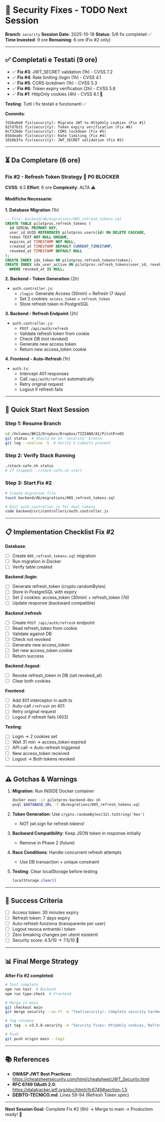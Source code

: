 # 🔐 Security Fixes - TODO Next Session

**Branch**: `security`
**Session Date**: 2025-10-18
**Status**: 5/6 fix completati ✅
**Time Invested**: 9 ore
**Remaining**: 6 ore (Fix #2 only)

---

## ✅ Completati e Testati (9 ore)

- ✅ **Fix #3**: JWT_SECRET validation (1h) - CVSS 7.2
- ✅ **Fix #4**: Rate limiting /login (1h) - CVSS 4.1
- ✅ **Fix #5**: CORS lockdown (1h) - CVSS 5.3
- ✅ **Fix #6**: Token expiry verification (2h) - CVSS 5.8
- ✅ **Fix #1**: HttpOnly cookies (4h) - CVSS 8.1 🔐

**Testing**: Tutti i fix testati e funzionanti ✅

**Commits**:
```
7d36a0e0 fix(security): Migrate JWT to HttpOnly cookies (Fix #1)
92fd7b31 fix(security): Token expiry verification (Fix #6)
8cf328de fix(security): CORS lockdown (Fix #5)
85b4ea0c fix(security): Rate limiting (Fix #4)
1010b3fa fix(security): JWT_SECRET validation (Fix #3)
```

---

## ⏳ Da Completare (6 ore)

### **Fix #2 - Refresh Token Strategy** 🔴 P0 BLOCKER
**CVSS**: 6.5
**Effort**: 6 ore
**Complexity**: ALTA ⚠️

#### Modifiche Necessarie:

**1. Database Migration** (1h)
```sql
-- File: backend/db/migrations/005_refresh_tokens.sql
CREATE TABLE pilotpros.refresh_tokens (
  id SERIAL PRIMARY KEY,
  user_id UUID REFERENCES pilotpros.users(id) ON DELETE CASCADE,
  token TEXT NOT NULL UNIQUE,
  expires_at TIMESTAMP NOT NULL,
  created_at TIMESTAMP DEFAULT CURRENT_TIMESTAMP,
  revoked_at TIMESTAMP DEFAULT NULL
);
CREATE INDEX idx_token ON pilotpros.refresh_tokens(token);
CREATE INDEX idx_user_active ON pilotpros.refresh_tokens(user_id, revoked_at)
  WHERE revoked_at IS NULL;
```

**2. Backend - Token Generation** (2h)
- `auth.controller.js`:
  * `/login`: Generate Access (30min) + Refresh (7 days)
  * Set 2 cookies: `access_token` + `refresh_token`
  * Store refresh token in PostgreSQL

**3. Backend - Refresh Endpoint** (2h)
- `auth.controller.js`:
  * `POST /api/auth/refresh`
  * Validate refresh token from cookie
  * Check DB (not revoked)
  * Generate new access token
  * Return new access_token cookie

**4. Frontend - Auto-Refresh** (1h)
- `auth.ts`:
  * Intercept 401 responses
  * Call `/api/auth/refresh` automatically
  * Retry original request
  * Logout if refresh fails

---

## 🚀 Quick Start Next Session

### Step 1: Resume Branch
```bash
cd /Volumes/BK12/Dropbox/Dropbox/TIZIANO/AI/PilotProOS
git status  # Should be on 'security' branch
git log --oneline -5  # Verify 5 commits present
```

### Step 2: Verify Stack Running
```bash
./stack-safe.sh status
# If stopped: ./stack-safe.sh start
```

### Step 3: Start Fix #2
```bash
# Create migration file
touch backend/db/migrations/005_refresh_tokens.sql

# Edit auth.controller.js for dual tokens
code backend/src/controllers/auth.controller.js
```

---

## 📋 Implementation Checklist Fix #2

**Database**:
- [ ] Create `005_refresh_tokens.sql` migration
- [ ] Run migration in Docker
- [ ] Verify table created

**Backend /login**:
- [ ] Generate refresh_token (crypto.randomBytes)
- [ ] Store in PostgreSQL with expiry
- [ ] Set 2 cookies: access_token (30min) + refresh_token (7d)
- [ ] Update response (backward compatible)

**Backend /refresh**:
- [ ] Create `POST /api/auth/refresh` endpoint
- [ ] Read refresh_token from cookie
- [ ] Validate against DB
- [ ] Check not revoked
- [ ] Generate new access_token
- [ ] Set new access_token cookie
- [ ] Return success

**Backend /logout**:
- [ ] Revoke refresh_token in DB (set revoked_at)
- [ ] Clear both cookies

**Frontend**:
- [ ] Add 401 interceptor in auth.ts
- [ ] Auto-call `/refresh` on 401
- [ ] Retry original request
- [ ] Logout if refresh fails (403)

**Testing**:
- [ ] Login → 2 cookies set
- [ ] Wait 31 min → access_token expired
- [ ] API call → Auto-refresh triggered
- [ ] New access_token received
- [ ] Logout → Both tokens revoked

---

## ⚠️ Gotchas & Warnings

1. **Migration**: Run INSIDE Docker container
   ```bash
   docker exec -it pilotpros-backend-dev sh
   psql $DATABASE_URL -f db/migrations/005_refresh_tokens.sql
   ```

2. **Token Generation**: Use `crypto.randomBytes(32).toString('hex')`
   - NOT jwt.sign for refresh tokens!

3. **Backward Compatibility**: Keep JSON token in response initially
   - Remove in Phase 2 (future)

4. **Race Conditions**: Handle concurrent refresh attempts
   - Use DB transaction + unique constraint

5. **Testing**: Clear localStorage before testing
   ```javascript
   localStorage.clear()
   ```

---

## 🎯 Success Criteria

- [ ] Access token: 30 minutes expiry
- [ ] Refresh token: 7 days expiry
- [ ] Auto-refresh funziona (transparente per user)
- [ ] Logout revoca entrambi i token
- [ ] Zero breaking changes per utenti esistenti
- [ ] Security score: 4.5/10 → 7.5/10 🔐

---

## 📊 Final Merge Strategy

**After Fix #2 completed**:
```bash
# Test completo
npm run test  # Backend
npm run type-check  # Frontend

# Merge in main
git checkout main
git merge security --no-ff -m "feat(security): Complete security hardening (Fixes #1-6)"

# Tag release
git tag -a v3.5.8-security -m "Security fixes: HttpOnly cookies, Refresh tokens, Rate limiting"

# Push
git push origin main --tags
```

---

## 📚 References

- **OWASP JWT Best Practices**: https://cheatsheetsecurity.com/html/cheatsheet/JWT_Security.html
- **RFC 6749 OAuth 2.0**: https://datatracker.ietf.org/doc/html/rfc6749#section-1.5
- **DEBITO-TECNICO.md**: Lines 59-94 (Refresh Token spec)

---

**Next Session Goal**: Complete Fix #2 (6h) → Merge to main → Production ready! 🚀
